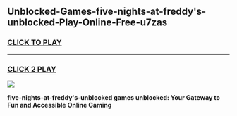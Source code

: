 
## Unblocked-Games-five-nights-at-freddy's-unblocked-Play-Online-Free-u7zas
<h3>
<a href="https://premium76.site?title=five-nights-at-freddy's-unblocked&ref=26A">CLICK TO PLAY</a></h3>
<hr>

<h3>
<a href="https://premium76.site?title=five-nights-at-freddy's-unblocked&ref=26A">CLICK 2 PLAY</a>
  
</h3>

<a href="https://premium76.site?title=five-nights-at-freddy's-unblocked&ref=26A"><img src="https://clearcache.store/games.png"></a>


**five-nights-at-freddy's-unblocked games unblocked: Your Gateway to Fun and Accessible Online Gaming**

